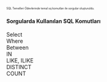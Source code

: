 <span style="font-size:0.5em;" > SQL Temelleri Ödevlerinde temal sq komutları ile sorgular oluşturuldu.
<H4>Sorgularda Kullanılan SQL Komutları</H4>
Select<br>
Where<br>
Between<br>
IN<br>
LIKE, ILIKE<br>
DISTINCT<br>
COUNT<br>
</span>
